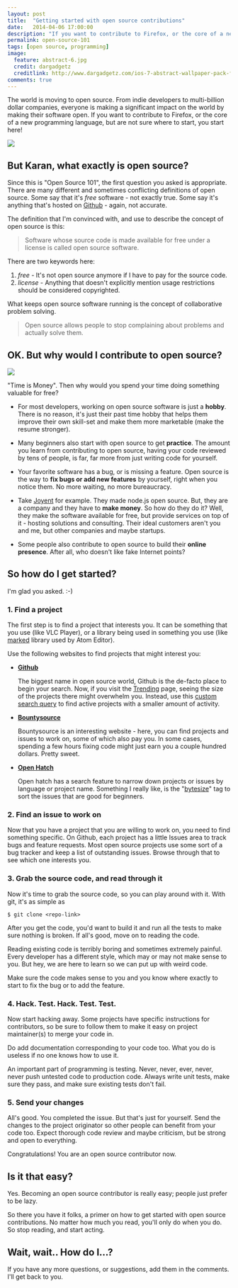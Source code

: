 ```yaml
---
layout: post
title:  "Getting started with open source contributions"
date:   2014-04-06 17:00:00
description: "If you want to contribute to Firefox, or the core of a new programming language, but are not sure where to start, you start here."
permalink: open-source-101
tags: [open source, programming]
image:
  feature: abstract-6.jpg
  credit: dargadgetz
  creditlink: http://www.dargadgetz.com/ios-7-abstract-wallpaper-pack-for-iphone-5-and-ipod-touch-retina/
comments: true
---
```


The world is moving to open source. From indie developers to multi-billion dollar companies, everyone is making a significant impact on the world by making their software open. If you want to contribute to Firefox, or the core of a new programming language, but are not sure where to start, you start here!

![](http://i.imgur.com/hZayDX8.png)

## But Karan, what exactly is open source?

Since this is "Open Source 101", the first question you asked is appropriate. There are many different and sometimes conflicting definitions of open source. Some say that it's *free* software - not exactly true. Some say it's anything that's hosted on [Github](http://github.com/karan) - again, not accurate.

The definition that I'm convinced with, and use to describe the concept of open source is this:

> Software whose source code is made available for free under a license is called open source software.

There are two keywords here:

1. *free* - It's not open source anymore if I have to pay for the source code.
2. *license* - Anything that doesn't explicitly mention usage restrictions should be considered copyrighted.

What keeps open source software running is the concept of collaborative problem solving.

> Open source allows people to stop complaining about problems and actually solve them.

## OK. But why would I contribute to open source?

![](https://farm3.staticflickr.com/2892/8989294371_fe20afe3dc_z_d.jpg)

"Time is Money". Then why would you spend your time doing something valuable for free? 

- For most developers, working on open source software is just a **hobby**. There is no reason, it's just their past time hobby that helps them improve their own skill-set and make them more marketable (make the resume stronger).

- Many beginners also start with open source to get **practice**. The amount you learn from contributing to open source, having your code reviewed by tens of people, is far, far more from just writing code for yourself.

- Your favorite software has a bug, or is missing a feature. Open source is the way to **fix bugs or add new features** by yourself, right when you notice them. No more waiting, no more bureaucracy.

- Take [Joyent](https://github.com/joyent) for example. They made node.js open source. But, they are a company and they have to **make money**. So how do they do it? Well, they make the software available for free, but provide services on top of it - hosting solutions and consulting. Their ideal customers aren't you and me, but other companies and maybe startups.

- Some people also contribute to open source to build their **online presence**. After all, who doesn't like fake Internet points?

## So how do I get started?

I'm glad you asked. :-)

### 1. Find a project

The first step is to find a project that interests you. It can be something that you use (like VLC Player), or a library being used in something you use (like [marked](https://github.com/chjj/marked) library used by Atom Editor).

Use the following websites to find projects that might interest you:

- [**Github**](https://github.com/trending)

    The biggest name in open source world, Github is the de-facto place to begin your search. Now, if you visit the [Trending](https://github.com/trending) page, seeing the size of the projects there might overwhelm you. Instead, use this [custom search query](https://github.com/search?o=desc&q=stars%3A%3C10&ref=searchresults&s=updated&type=Repositories) to find active projects with a smaller amount of activity. 

- [**Bountysource**](https://www.bountysource.com/)

    Bountysource is an interesting website - here, you can find projects and issues to work on, some of which also pay you. In some cases, spending a few hours fixing code might just earn you a couple hundred dollars. Pretty sweet.

- [**Open Hatch**](https://openhatch.org/search/)

    Open hatch has a search feature to narrow down projects or issues by language or project name. Something I really like, is the "[bytesize](https://openhatch.org/search/?q=&toughness=bitesize&language=C)" tag to sort the issues that are good for beginners.

### 2. Find an issue to work on

Now that you have a project that you are willing to work on, you need to find something specific. On Github, each project has a little Issues area to track bugs and feature requests. Most open source projects use some sort of a bug tracker and keep a list of outstanding issues. Browse through that to see which one interests you. 

### 3. Grab the source code, and read through it

Now it's time to grab the source code, so you can play around with it. With git, it's as simple as

    $ git clone <repo-link>

After you get the code, you'd want to build it and run all the tests to make sure nothing is broken. If all's good, move on to reading the code.

Reading existing code is terribly boring and sometimes extremely painful. Every developer has a different style, which may or may not make sense to you. But hey, we are here to learn so we can put up with weird code. 

Make sure the code makes sense to you and you know where exactly to start to fix the bug or to add the feature.

### 4. Hack. Test. Hack. Test. Test.

Now start hacking away. Some projects have specific instructions for contributors, so be sure to follow them to make it easy on project maintainer(s) to merge your code in.

Do add documentation corresponding to your code too. What you do is useless if no one knows how to use it.

An important part of programming is testing. Never, never, ever, never, never push untested code to production code. Always write unit tests, make sure they pass, and make sure existing tests don't fail.

### 5. Send your changes

All's good. You completed the issue. But that's just for yourself. Send the changes to the project originator so other people can benefit from your code too. Expect thorough code review and maybe criticism, but be strong and open to everything.

Congratulations! You are an open source contributor now.

## Is it that easy?

Yes. Becoming an open source contributor is really easy; people just prefer to be lazy.

So there you have it folks, a primer on how to get started with open source contributions. No matter how much you read, you'll only do when you do. So stop reading, and start acting.

## Wait, wait.. How do I...?

If you have any more questions, or suggestions, add them in the comments. I'll get back to you.
